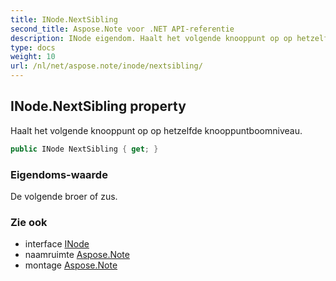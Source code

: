 ```yaml
---
title: INode.NextSibling
second_title: Aspose.Note voor .NET API-referentie
description: INode eigendom. Haalt het volgende knooppunt op op hetzelfde knooppuntboomniveau.
type: docs
weight: 10
url: /nl/net/aspose.note/inode/nextsibling/
---
```

## INode.NextSibling property

Haalt het volgende knooppunt op op hetzelfde knooppuntboomniveau.

```csharp
public INode NextSibling { get; }
```

### Eigendoms-waarde

De volgende broer of zus.

### Zie ook

* interface [INode](../)
* naamruimte [Aspose.Note](../../inode/)
* montage [Aspose.Note](../../../)


